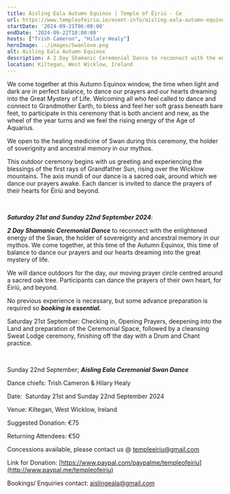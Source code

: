 ```yaml
---
title: Aisling Eala Autumn Equinox | Temple of Éiriú - Ce
url: https://www.templeofeiriu.ie/event-info/aisling-eala-autumn-equinox
startDate: '2024-09-21T06:00:00'
endDate: '2024-09-22T18:00:00'
hosts: ["Trish Cameron", "Hilary Healy"]
heroImage: ../images/Swanlove.png
alt: Aisling Eala Autumn Equinox
description: A 2 Day Shamanic Ceremonial Dance to reconnect with the enlightened energy of the Swan, the holder of sovereignty and ancestral memory in our mythos. We come together, at this time of the Autumn Equinox, this time of balance to dance our prayers and our hearts dreaming into the great mystery of life.
location: Kiltegan, West Wicklow, Ireland
---
```


We come together at this Autumn Equinox window, the time when light and dark are in perfect balance, to dance our prayers and our hearts dreaming into the Great Mystery of Life. Welcoming all who feel called to dance and connect to Grandmother Earth, to bless and feel her soft grass beneath bare feet, to participate in this ceremony that is both ancient and new, as the wheel of the year turns and we feel the rising energy of the Age of Aquarius.

We open to the healing medicine of Swan during this ceremony, the holder of soverignity and ancestral memory in our mythos.

This outdoor ceremony begins with us greeting and experiencing the blessings of the first rays of Grandfather Sun, rising over the Wicklow mountains. The axis mundi of our dance is a sacred oak, around which we dance our prayers awake. Each dancer is invited to dance the prayers of their hearts for Éiriú and beyond.

​

_**Saturday 21st and Sunday 22nd September 2024**_:

_**2 Day Shamanic Ceremonial Dance**_ to reconnect with the enlightened energy of the Swan, the holder of sovereignty and ancestral memory in our mythos. We come together, at this time of the Autumn Equinox, this time of balance to dance our prayers and our hearts dreaming into the great mystery of life.

We will dance outdoors for the day, our moving prayer circle centred around a sacred oak tree. Participants can dance the prayers of their own heart, for Éiriú, and beyond.

No previous experience is necessary, but some advance preparation is required so _**booking is essential.**_

Saturday 21st September: Checking in, Opening Prayers, deepening into the Land and preparation of the Ceremonial Space, followed by a cleansing Sweat Lodge ceremony, finishing off the day with a Drum and Chant practice.

​

Sunday 22nd September; _**Aisling Eala Ceremonial Swan Dance**_

Dance chiefs: Trish Cameron & Hilary Healy

Date:  Saturday 21st and Sunday 22nd September 2024

Venue: Kiltegan, West Wicklow, Ireland

Suggested Donation: €75

Returning Attendees: €50

Concessions available, please contact us @ [templeeiriu@gmail.com](mailto://templeeiriu@gmail.com)

Link for Donation: [https://www.paypal.com/paypalme/templeofeiriu](http://www.paypal.me/templeofeiriu)

Bookings/ Enquiries contact: [aislingeala@gmail.com](mailto://aislingeala@gmail.com/)

